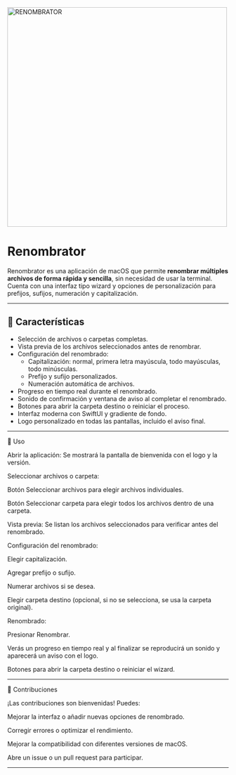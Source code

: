 
<img width="500" height="500" alt="RENOMBRATOR" src="https://github.com/user-attachments/assets/5d01bb67-2124-4ce5-9da2-92265a61756c" />

# Renombrator

Renombrator es una aplicación de macOS que permite **renombrar múltiples archivos de forma rápida y sencilla**, sin necesidad de usar la terminal. Cuenta con una interfaz tipo wizard y opciones de personalización para prefijos, sufijos, numeración y capitalización.

---

## 🚀 Características

- Selección de archivos o carpetas completas.  
- Vista previa de los archivos seleccionados antes de renombrar.  
- Configuración del renombrado:  
  - Capitalización: normal, primera letra mayúscula, todo mayúsculas, todo minúsculas.  
  - Prefijo y sufijo personalizados.  
  - Numeración automática de archivos.  
- Progreso en tiempo real durante el renombrado.  
- Sonido de confirmación y ventana de aviso al completar el renombrado.  
- Botones para abrir la carpeta destino o reiniciar el proceso.  
- Interfaz moderna con SwiftUI y gradiente de fondo.  
- Logo personalizado en todas las pantallas, incluido el aviso final.

---

📝 Uso

Abrir la aplicación:
Se mostrará la pantalla de bienvenida con el logo y la versión.

Seleccionar archivos o carpeta:

Botón Seleccionar archivos para elegir archivos individuales.

Botón Seleccionar carpeta para elegir todos los archivos dentro de una carpeta.

Vista previa:
Se listan los archivos seleccionados para verificar antes del renombrado.

Configuración del renombrado:

Elegir capitalización.

Agregar prefijo o sufijo.

Numerar archivos si se desea.

Elegir carpeta destino (opcional, si no se selecciona, se usa la carpeta original).

Renombrado:

Presionar Renombrar.

Verás un progreso en tiempo real y al finalizar se reproducirá un sonido y aparecerá un aviso con el logo.

Botones para abrir la carpeta destino o reiniciar el wizard.


---

🤝 Contribuciones

¡Las contribuciones son bienvenidas! Puedes:

Mejorar la interfaz o añadir nuevas opciones de renombrado.

Corregir errores o optimizar el rendimiento.

Mejorar la compatibilidad con diferentes versiones de macOS.

Abre un issue o un pull request para participar.


---
